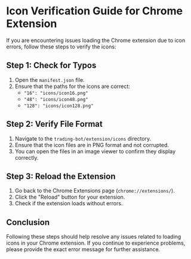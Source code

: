 # Icon Verification Guide for Chrome Extension

If you are encountering issues loading the Chrome extension due to icon errors, follow these steps to verify the icons:

## Step 1: Check for Typos
1. Open the `manifest.json` file.
2. Ensure that the paths for the icons are correct:
   - `"16": "icons/icon16.png"`
   - `"48": "icons/icon48.png"`
   - `"128": "icons/icon128.png"`

## Step 2: Verify File Format
1. Navigate to the `trading-bot/extension/icons` directory.
2. Ensure that the icon files are in PNG format and not corrupted.
3. You can open the files in an image viewer to confirm they display correctly.

## Step 3: Reload the Extension
1. Go back to the Chrome Extensions page (`chrome://extensions/`).
2. Click the "Reload" button for your extension.
3. Check if the extension loads without errors.

## Conclusion
Following these steps should help resolve any issues related to loading icons in your Chrome extension. If you continue to experience problems, please provide the exact error message for further assistance.
